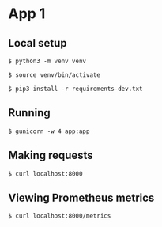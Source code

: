 # App 1

## Local setup

`$ python3 -m venv venv`

`$ source venv/bin/activate`

`$ pip3 install -r requirements-dev.txt`

## Running

`$ gunicorn -w 4 app:app`

## Making requests

`$ curl localhost:8000`

## Viewing Prometheus metrics

`$ curl localhost:8000/metrics`